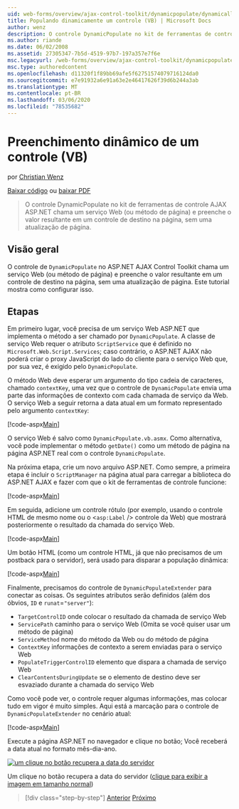 ```yaml
---
uid: web-forms/overview/ajax-control-toolkit/dynamicpopulate/dynamically-populating-a-control-vb
title: Populando dinamicamente um controle (VB) | Microsoft Docs
author: wenz
description: O controle DynamicPopulate no kit de ferramentas de controle AJAX ASP.NET chama um serviço Web (ou método de página) e preenche o valor resultante em um controle de destino em t...
ms.author: riande
ms.date: 06/02/2008
ms.assetid: 27305347-7b5d-4519-97b7-197a357e7f6e
msc.legacyurl: /web-forms/overview/ajax-control-toolkit/dynamicpopulate/dynamically-populating-a-control-vb
msc.type: authoredcontent
ms.openlocfilehash: d11320f1f89bb69afe5f62751574079716124da0
ms.sourcegitcommit: e7e91932a6e91a63e2e46417626f39d6b244a3ab
ms.translationtype: MT
ms.contentlocale: pt-BR
ms.lasthandoff: 03/06/2020
ms.locfileid: "78535682"
---
```

# <a name="dynamically-populating-a-control-vb"></a>Preenchimento dinâmico de um controle (VB)

por [Christian Wenz](https://github.com/wenz)

[Baixar código](https://download.microsoft.com/download/d/8/f/d8f2f6f9-1b7c-46ad-9252-e1fc81bdea3e/dynamicpopulate0.vb.zip) ou [baixar PDF](https://download.microsoft.com/download/b/6/a/b6ae89ee-df69-4c87-9bfb-ad1eb2b23373/dynamicpopulate0VB.pdf)

> O controle DynamicPopulate no kit de ferramentas de controle AJAX ASP.NET chama um serviço Web (ou método de página) e preenche o valor resultante em um controle de destino na página, sem uma atualização de página.

## <a name="overview"></a>Visão geral

O controle de `DynamicPopulate` no ASP.NET AJAX Control Toolkit chama um serviço Web (ou método de página) e preenche o valor resultante em um controle de destino na página, sem uma atualização de página. Este tutorial mostra como configurar isso.

## <a name="steps"></a>Etapas

Em primeiro lugar, você precisa de um serviço Web ASP.NET que implementa o método a ser chamado por `DynamicPopulate`. A classe de serviço Web requer o atributo `ScriptService` que é definido no `Microsoft.Web.Script.Services`; caso contrário, o ASP.NET AJAX não poderá criar o proxy JavaScript do lado do cliente para o serviço Web que, por sua vez, é exigido pelo `DynamicPopulate`.

O método Web deve esperar um argumento do tipo cadeia de caracteres, chamado `contextKey`, uma vez que o controle de `DynamicPopulate` envia uma parte das informações de contexto com cada chamada de serviço da Web. O serviço Web a seguir retorna a data atual em um formato representado pelo argumento `contextKey`:

[!code-aspx[Main](dynamically-populating-a-control-vb/samples/sample1.aspx)]

O serviço Web é salvo como `DynamicPopulate.vb.asmx`. Como alternativa, você pode implementar o método `getDate()` como um método de página na página ASP.NET real com o controle `DynamicPopulate`.

Na próxima etapa, crie um novo arquivo ASP.NET. Como sempre, a primeira etapa é incluir o `ScriptManager` na página atual para carregar a biblioteca do ASP.NET AJAX e fazer com que o kit de ferramentas de controle funcione:

[!code-aspx[Main](dynamically-populating-a-control-vb/samples/sample2.aspx)]

Em seguida, adicione um controle rótulo (por exemplo, usando o controle HTML de mesmo nome ou o &lt;`asp:Label` /&gt; controle da Web) que mostrará posteriormente o resultado da chamada do serviço Web.

[!code-aspx[Main](dynamically-populating-a-control-vb/samples/sample3.aspx)]

Um botão HTML (como um controle HTML, já que não precisamos de um postback para o servidor), será usado para disparar a população dinâmica:

[!code-aspx[Main](dynamically-populating-a-control-vb/samples/sample4.aspx)]

Finalmente, precisamos do controle de `DynamicPopulateExtender` para conectar as coisas. Os seguintes atributos serão definidos (além dos óbvios, `ID` e `runat`=`"server"`):

- `TargetControlID` onde colocar o resultado da chamada de serviço Web
- `ServicePath` caminho para o serviço Web (Omita se você quiser usar um método de página)
- `ServiceMethod` nome do método da Web ou do método de página
- `ContextKey` informações de contexto a serem enviadas para o serviço Web
- `PopulateTriggerControlID` elemento que dispara a chamada de serviço Web
- `ClearContentsDuringUpdate` se o elemento de destino deve ser esvaziado durante a chamada do serviço Web

Como você pode ver, o controle requer algumas informações, mas colocar tudo em vigor é muito simples. Aqui está a marcação para o controle de `DynamicPopulateExtender` no cenário atual:

[!code-aspx[Main](dynamically-populating-a-control-vb/samples/sample5.aspx)]

Execute a página ASP.NET no navegador e clique no botão; Você receberá a data atual no formato mês-dia-ano.

[![um clique no botão recupera a data do servidor](dynamically-populating-a-control-vb/_static/image2.png)](dynamically-populating-a-control-vb/_static/image1.png)

Um clique no botão recupera a data do servidor ([clique para exibir a imagem em tamanho normal](dynamically-populating-a-control-vb/_static/image3.png))

> [!div class="step-by-step"]
> [Anterior](using-dynamicpopulate-with-a-user-control-and-javascript-cs.md)
> [Próximo](dynamically-populating-a-control-using-javascript-code-vb.md)
